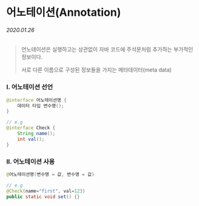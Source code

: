 # 어노테이션(Annotation)

###### 2020.01.26

>언노테이션은 실행하고는 상관없이 자바 코드에 주석문처럼 추가하는 부가적인 정보이다.
>
>서로 다른 이름으로 구성된 정보들을 가지는 메타데이터(meta data)

### I. 어노테이션 선언


```java
@interface 어노테이션명 {
    데이터 타입 변수명();
}

// e.g
@interface Check {
    String name();
    int val();
}
```

### II. 어노테이션 사용

```java
@어노테이션명(변수명 = 값, 변수명 = 값)

// e.g
@Check(name="first", val=123)
public static void set() {}
```